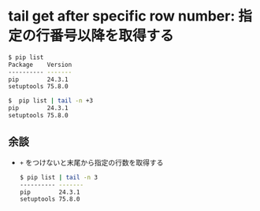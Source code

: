 # tail get after specific row number: 指定の行番号以降を取得する

```sh
$ pip list
Package    Version
---------- -------
pip        24.3.1
setuptools 75.8.0

$  pip list | tail -n +3
pip        24.3.1
setuptools 75.8.0
```

## 余談

* `+` をつけないと末尾から指定の行数を取得する
  ```sh
  $ pip list | tail -n 3
  ---------- -------
  pip        24.3.1
  setuptools 75.8.0
  ```
